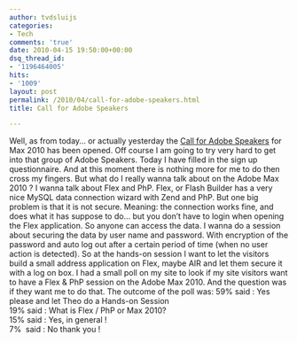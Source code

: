 ```yaml
---
author: tvdsluijs
categories:
- Tech
comments: 'true'
date: 2010-04-15 19:50:00+00:00
dsq_thread_id:
- '1196464005'
hits:
- '1009'
layout: post
permalink: /2010/04/call-for-adobe-speakers.html
title: Call for Adobe Speakers

---
```

Well, as from today… or actually yesterday the [Call for Adobe Speakers](http://max.adobe.com/call_for_speakers/) for Max 2010 has been opened. Off course I am going to try very hard to get into that group of Adobe Speakers. Today I have filled in the sign up questionnaire. And at this moment there is nothing more for me to do then cross my fingers. <a name="more"></a> But what do I really wanna talk about on the Adobe Max 2010 ? I wanna talk about Flex and PhP. Flex, or Flash Builder has a very nice MySQL data connection wizard with Zend and PhP. But one big problem is that it is not secure. Meaning: the connection works fine, and does what it has suppose to do… but you don’t have to login when opening the Flex application. So anyone can access the data. I wanna do a session about securing the data by user name and password. With encryption of the password and auto log out after a certain period of time (when no user action is detected). So at the hands-on session I want to let the visitors build a small address application on Flex, maybe AIR and let them secure it with a log on box. I had a small poll on my site to look if my site visitors want to have a Flex & PhP session on the Adobe Max 2010. And the question was if they want me to do that. The outcome of the poll was: 59% said : Yes please and let Theo do a Hands-on Session   
19% said : What is Flex / PhP or Max 2010?   
15% said : Yes, in general !   
7%  said : No thank you !